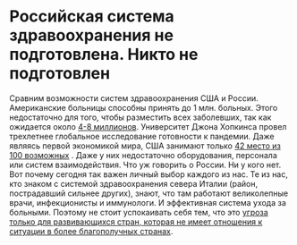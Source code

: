 # Российская система здравоохранения не подготовлена. Никто не подготовлен

Сравним возможности систем здравоохранения США и России. Американские больницы способны принять до 1 млн. больных. Этого недостаточно для того, чтобы разместить всех заболевших, так как ожидается около [4-8 миллионов](https://www.bloomberg.com/opinion/articles/2020-03-05/how-bad-is-the-coronavirus-let-s-compare-with-sars-ebola-flu). Университет Джона Хопкинса провел трехлетнее глобальное исследование готовности к пандемии. Даже являясь первой экономикой мира, США занимают только [42 место из 100 возможных](https://jhu.pure.elsevier.com/en/publications/pandemic-influenza-and-major-disease-outbreak-preparedness-in-us--7) . Даже у них недостаточно оборудования, персонала или систем взаимодействия. Что уж говорить о России. Ни у кого нет. Вот почему сегодня так важен личный выбор каждого из нас.
Те из нас, кто знаком с системой здравоохранения севера Италии (район, пострадавший сильнее других), знают, что там работают великолепные врачи, инфекционисты и иммунологи. И эффективная система ухода за больными. Поэтому не стоит успокаивать себя тем, что это [угроза только для развивающихся стран, которая не имеет отношения к ситуации в более благополучных странах](https://twitter.com/drkomanduri/status/1236720751073546240).
